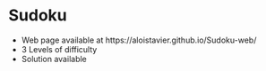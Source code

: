 <h1>Sudoku</h1>
<ul>
  <li>Web page available at https://aloistavier.github.io/Sudoku-web/</li>
  <li>3 Levels of difficulty</li>
  <li>Solution available</li>
</ul>
